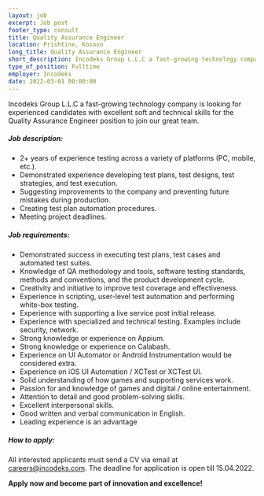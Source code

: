 ```yaml
---
layout: job 
excerpt: Job post 
footer_type: consult
title: Quality Assurance Engineer
location: Prishtine, Kosovo
long_title: Quality Assurance Engineer
short_description: Incodeks Group L.L.C a fast-growing technology company is looking for experienced candidates with excellent soft and technical skills for the Quality Assurance Engineer position to join our great team.  
type_of_position: Fulltime
employer: Incodeks
date: 2022-03-01 00:00:00
---
```


Incodeks Group L.L.C a fast-growing technology company is looking for experienced candidates with excellent soft and technical skills for the Quality Assurance Engineer position to join our great team. 

##### Job description:

- 2+ years of experience testing across a variety of platforms (PC, mobile, etc.).
- Demonstrated experience developing test plans, test designs, test strategies, and test execution. 
- Suggesting improvements to the company and preventing future mistakes during production. 
- Creating test plan automation procedures. 
- Meeting project deadlines.


##### Job requirements:

- Demonstrated success in executing test plans, test cases and automated test suites.
- Knowledge of QA methodology and tools, software testing standards, methods and conventions, and the product development cycle.
- Creativity and initiative to improve test coverage and effectiveness.
- Experience in scripting, user-level test automation and performing white-box testing.
- Experience with supporting a live service post initial release.
- Experience with specialized and technical testing. Examples include security, network.
- Strong knowledge or experience on Appium.
- Strong knowledge or experience on Calabash.
- Experience on UI Automator or Android Instrumentation would be considered extra.
- Experience on iOS UI Automation / XCTest or XCTest UI.
- Solid understanding of how games and supporting services work.
- Passion for and knowledge of games and digital / online entertainment.
- Attention to detail and good problem-solving skills.
- Excellent interpersonal skills.
- Good written and verbal communication in English.
- Leading experience is an advantage


##### How to apply: 

All interested applicants must send a CV via email at <a href="mailto:careers@incodeks.com?subject=Quality Assurance Engineer" style="color:#5C46F9 !important">careers@incodeks.com</a>. The deadline for application is open till 15.04.2022.

<p style="font-weight: bold">Apply now and become part of innovation and excellence!</p>